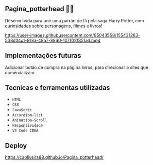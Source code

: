 ## Pagina_potterhead 🧙‍♀️

Desenvolvida para unir uma paixão de fã pela saga Harry Potter, com curiosidades sobre personagens, filmes e livros!


https://user-images.githubusercontent.com/85043558/155431263-538d04c1-918a-48a7-8860-107103f851ad.mp4


 ## Implementações futuras
 
Adicionar botão de compra na página livros, para direcionar a sites que comercializam.
 
 ## Tecnicas e ferramentas utilizadas
 
- ``HTML``
- ``CSS``
- ``JavaScrit``
- ``Accordion-list``
- ``Animation-Scroll``
- ``Responsividade``
- ``VS Code IDEA``

## Deploy
https://caoliveira88.github.io/Pagina_potterhead/

